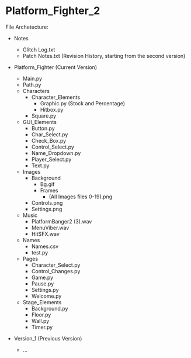 # Platform_Fighter_2

File Archetecture:
- Notes
  - Glitch Log.txt
  - Patch Notes.txt (Revision History, starting from the second version)

- Platform_Fighter (Current Version)
  - Main.py
  - Path.py
  - Characters
    - Character_Elements
      - Graphic.py (Stock and Percentage)
      - Hitbox.py
    - Square.py
  - GUI_Elements
    - Button.py
    - Char_Select.py
    - Check_Box.py
    - Control_Select.py
    - Name_Dropdown.py
    - Player_Select.py
    - Text.py
  - Images
    - Background
      - Bg.gif
      - Frames
        - (All Images files 0-19).png
    - Controls.png
    - Settings.png 
  - Music
    - PlatformBanger2 (3).wav
    - MenuViber.wav
    - HitSFX.wav
  - Names
    - Names.csv
    - test.py
  - Pages
    - Character_Select.py
    - Control_Changes.py
    - Game.py
    - Pause.py
    - Settings.py
    - Welcome.py
  - Stage_Elements
    - Background.py
    - Floor.py
    - Wall.py
    - Timer.py

- Version_1 (Previous Version)
  - ...
